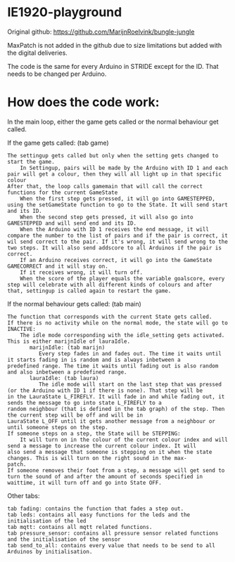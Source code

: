 # IE1920-playground

Original github: https://github.com/MarijnRoelvink/bungle-jungle

MaxPatch is not added in the github due to size limitations but added with the digital deliveries.

The code is the same for every Arduino in STRIDE except for the ID. That needs to be changed per Arduino.

# How does the code work:

In the main loop, either the game gets called or the normal behaviour get called.

If the game gets called:  (tab game)

    The settingup gets called but only when the setting gets changed to start the game.
        In Settingup, pairs will be made by the Arduino with ID 1 and each pair will get a colour, then they will all light up in that specific colour
    After that, the loop calls gamemain that will call the correct functions for the current GameState
        When the first step gets pressed, it will go into GAMESTEPPED, using the setGameState function to go to the State. It will send start and its ID.
        When the second step gets pressed, it will also go into GAMESTEPPED and will send end and its ID.
        When the Arduino with ID 1 receives the end message, it will compare the number to the list of pairs and if the pair is correct, it wil send correct to the pair. If it's wrong, it will send wrong to the two steps. It will also send addscore to all Arduinos if the pair is correct.
        If an Arduino receives correct, it will go into the GameState GAMECORRECT and it will stay on.
        If it receives wrong, it will turn off.
        When the score of the player equals the variable goalscore, every step will celebrate with all different kinds of colours and after that, settingup is called again to restart the game.
        
If the normal behaviour gets called: (tab main)

    The function that corresponds with the current State gets called.  
    If there is no activity while on the normal mode, the state will go to INACTIVE:
        The idle mode corresponding with the idle_setting gets activated. This is either marijnIdle of lauraIdle.
           marijnIdle: (tab marijn)
              Every step fades in and fades out. The time it waits until it starts fading in is random and is always inbetween a                       predefined range. The time it waits until fading out is also random and also inbetween a predefined range.
           lauraIdle: (tab laura)
              The idle mode will start on the last step that was pressed (or the Arduino with ID 1 if there is none). That step will be               in the LauraState L_FIREFLY. It will fade in and while fading out, it sends the message to go into state L_FIREFLY to a                 random neighbour (that is defined in the tab graph) of the step. Then the current step will be off and will be in                       LauraState L_OFF until it gets another message from a neighbour or until someone steps on the step.
    If someone steps on a step, the State will be STEPPING: 
        It will turn on in the colour of the current colour index and will send a message to increase the current colour index. It will         also send a message that someone is stepping on it when the state changes. This is will turn on the right sound in the max-             patch. 
    If someone removes their foot from a step, a message will get send to turn the sound of and after the amount of seconds specified in     waittime, it will turn off and go into State OFF.
    
Other tabs:

    tab fading: contains the function that fades a step out.
    tab leds: contains all easy functions for the leds and the initialisation of the led
    tab mqtt: contains all mqtt related functions.
    tab pressure_sensor: contains all pressure sensor related functions and the initialisation of the sensor
    tab send_to_all: contains every value that needs to be send to all Arduinos by initialisation.


